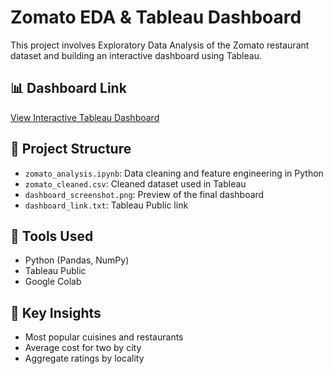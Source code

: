 # Zomato EDA & Tableau Dashboard

This project involves Exploratory Data Analysis of the Zomato restaurant dataset and building an interactive dashboard using Tableau.

## 📊 Dashboard Link
[View Interactive Tableau Dashboard](https://public.tableau.com/views/ZomatoRestaurantAnalysisDashboard_17469556593880/ZomatoRestaurantAnalysisDashboard)

## 📁 Project Structure
- `zomato_analysis.ipynb`: Data cleaning and feature engineering in Python
- `zomato_cleaned.csv`: Cleaned dataset used in Tableau
- `dashboard_screenshot.png`: Preview of the final dashboard
- `dashboard_link.txt`: Tableau Public link

## 🔧 Tools Used
- Python (Pandas, NumPy)
- Tableau Public
- Google Colab

## 📌 Key Insights
- Most popular cuisines and restaurants
- Average cost for two by city
- Aggregate ratings by locality
